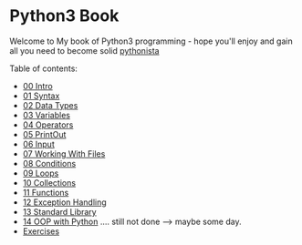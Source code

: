 # Python3  Book 

Welcome to My book of Python3 programming - hope you'll enjoy and gain all you need to become solid [pythonista](https://en.wiktionary.org/wiki/Pythonista)


Table of contents:

- [00 Intro](./00_intro/README.md)
- [01 Syntax](./01_syntax/README.md)
- [02 Data Types](./02_data_types/README.md)
- [03 Variables](./03_variables/README.md)
- [04 Operators](./04_operators/README.md)
- [05 PrintOut](./05_printout/README.md)
- [06 Input](./06_input/README.md)
- [07 Working With Files](./07_working_with_files/README.md)
- [08 Conditions](./08_conditions/README.md)
- [09 Loops](./09_loops/README.md)
- [10 Collections](./10_arrays_and_collections/README.md)
- [11 Functions](./11_functions/README.md)
- [12 Exception Handling](./12_exception_handeling/README.md)
- [13 Standard Library](./13_standard_library/README.md)
- [14 OOP with Python](./14_oop/README.md) .... still not done --> maybe some day.
- [Exercises](./98_exercises/README.md)